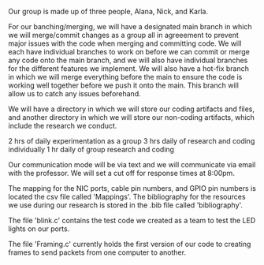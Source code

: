 Our group is made up of three people, Alana, Nick, and Karla. 

For our banching/merging, we will have a designated main branch in which we will merge/commit changes as a group all in agreeement to prevent major issues with the code when merging and committing code. We will each have individual branches to work on before we can commit or merge any code onto the main branch, and we will also have individual branches for the different features we implement. We will also have a hot-fix branch in which we will merge everything before the main to ensure the code is working well together before we push it onto the main. This branch will allow us to catch any issues beforehand. 

We will have a directory in which we will store our coding artifacts and files, and another directory in which we will store our non-coding artifacts, which include the research we conduct. 

2 hrs of daily experimentation as a group 
3 hrs daily of research and coding individually 
1 hr daily of group research and coding 

Our communication mode will be via text and we will communicate via email with the professor. We will set a cut off for response times at 8:00pm. 

The mapping for the NIC ports, cable pin numbers, and GPIO pin numbers is located the csv file called 'Mappings'.
The bibliography for the resources we use during our research is stored in the .bib file called 'bibliography'.

The file 'blink.c' contains the test code we created as a team to test the LED lights on our ports. 

The file 'Framing.c' currently holds the first version of our code to creating frames to send packets from one computer to another. 
